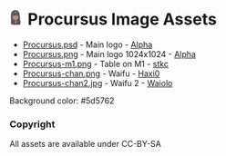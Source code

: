 # <img src="https://github.com/ProcursusTeam/assets/blob/main/Procursus-chan.png" width=5% height=5%> Procursus Image Assets

- [Procursus.psd](Procursus.psd) - Main logo - [Alpha](https://twitter.com/kutarin_)
- [Procursus.png](Procursus.png) - Main logo 1024x1024 - [Alpha](https://twitter.com/kutarin_)
- [Procursus-m1.png](Procursus-m1.png) - Table on M1 - [stkc](https://stkc.win/)
- [Procursus-chan.png](Procursus-chan.png) - Waifu - [Haxi0](https://haxio.tk/)
- [Procursus-chan2.jpg](Procursus-chan2.jpg) - Waifu 2 - [Waiolo](https://github.com/Waiolo)

Background color: #5d5762

### Copyright

All assets are available under CC-BY-SA
